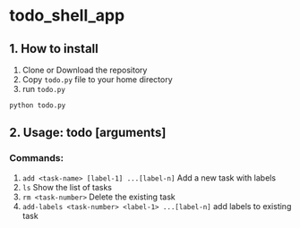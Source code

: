 # todo_shell_app

## 1. How to install
  1. Clone or Download the repository
  2. Copy ```todo.py``` file to your home directory
  3. run ```todo.py```
  ```
  python todo.py
  ```

## 2. Usage: todo <command> [arguments]
### Commands:
  1. ```add <task-name> [label-1] ...[label-n]``` Add a new task with labels
  2. ```ls```  Show the list of tasks
  3. ```rm <task-number>``` Delete the existing task
  4. ```add-labels <task-number> <label-1> ...[label-n]``` add labels to existing task